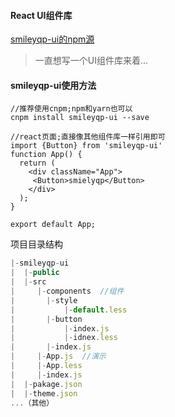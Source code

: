 #### React UI组件库


[smileyqp-ui的npm源](https://www.npmjs.com/package/smileyqp-ui)

> 一直想写一个UI组件库来着...



#### smileyqp-ui使用方法

```shell
//推荐使用cnpm;npm和yarn也可以
cnpm install smileyqp-ui --save 

//react页面;直接像其他组件库一样引用即可
import {Button} from 'smileyqp-ui'
function App() {
  return (
    <div className="App">
     <Button>smielyqp</Button>
    </div>
  );
}

export default App;
```



项目目录结构

```js
|-smileyqp-ui
|  |-public
|  |-src
|     |-components	//组件
|     	|-style
|       	|-default.less  
|     	|-button
|       	|-index.js  
|       	|-idnex.less  
|     	|-index.js
|  	  |-App.js	//演示
|  	  |-App.less
|     |-index.js
|  |-pakage.json
|  |-theme.json
...（其他）

```
